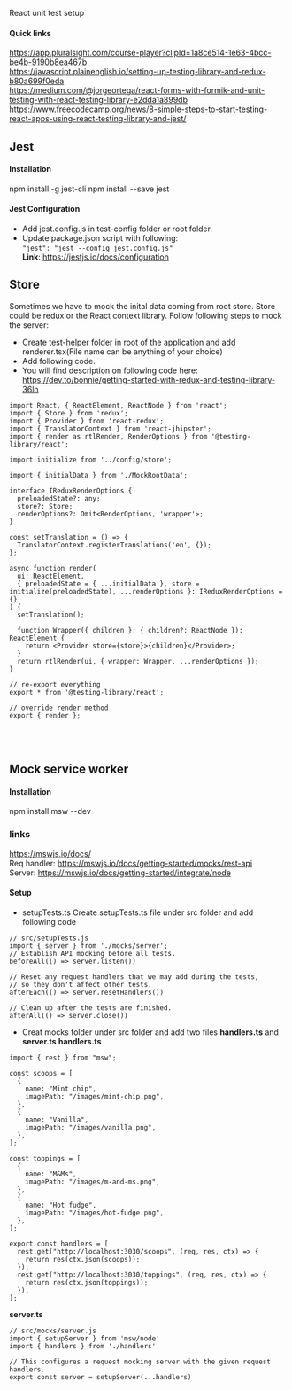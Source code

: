 React unit test setup

#### Quick links
https://app.pluralsight.com/course-player?clipId=1a8ce514-1e63-4bcc-be4b-9190b8ea467b<br />
https://javascript.plainenglish.io/setting-up-testing-library-and-redux-b80a699f0eda<br />
https://medium.com/@jorgeortega/react-forms-with-formik-and-unit-testing-with-react-testing-library-e2dda1a899db<br />
https://www.freecodecamp.org/news/8-simple-steps-to-start-testing-react-apps-using-react-testing-library-and-jest/<br />

## Jest

#### Installation
npm install -g jest-cli
npm install --save jest
<br />

#### Jest Configuration
- Add jest.config.js in test-config folder or root folder.<br />
- Update package.json script with following:<br />
`"jest": "jest --config jest.config.js"`<br />
**Link**: https://jestjs.io/docs/configuration<br />


## Store
Sometimes we have to mock the inital data coming from root store. Store could be redux or the React context library. Follow following steps to mock the server:
- Create test-helper folder in root of the application and add renderer.tsx(File name can be anything of your choice)
- Add following code.
- You will find description on following code here: https://dev.to/bonnie/getting-started-with-redux-and-testing-library-36ln

```
import React, { ReactElement, ReactNode } from 'react';
import { Store } from 'redux';
import { Provider } from 'react-redux';
import { TranslatorContext } from 'react-jhipster';
import { render as rtlRender, RenderOptions } from '@testing-library/react';

import initialize from '../config/store';

import { initialData } from './MockRootData';

interface IReduxRenderOptions {
  preloadedState?: any;
  store?: Store;
  renderOptions?: Omit<RenderOptions, 'wrapper'>;
}

const setTranslation = () => {
  TranslatorContext.registerTranslations('en', {});
};

async function render(
  ui: ReactElement,
  { preloadedState = { ...initialData }, store = initialize(preloadedState), ...renderOptions }: IReduxRenderOptions = {}
) {
  setTranslation();

  function Wrapper({ children }: { children?: ReactNode }): ReactElement {
    return <Provider store={store}>{children}</Provider>;
  }
  return rtlRender(ui, { wrapper: Wrapper, ...renderOptions });
}

// re-export everything
export * from '@testing-library/react';

// override render method
export { render };
```
<br />
<br />

## Mock service worker

#### Installation
npm install msw --dev

### links
https://mswjs.io/docs/<br />
Req handler: https://mswjs.io/docs/getting-started/mocks/rest-api<br />
Server: https://mswjs.io/docs/getting-started/integrate/node<br />

#### Setup
- setupTests.ts
Create setupTests.ts file under src folder and add following code<br />
```
// src/setupTests.js
import { server } from './mocks/server';
// Establish API mocking before all tests.
beforeAll(() => server.listen())

// Reset any request handlers that we may add during the tests,
// so they don't affect other tests.
afterEach(() => server.resetHandlers())

// Clean up after the tests are finished.
afterAll(() => server.close())
```
- Creat mocks folder under src folder and add two files **handlers.ts** and **server.ts**
**handlers.ts**
```
import { rest } from "msw";

const scoops = [
  {
    name: "Mint chip",
    imagePath: "/images/mint-chip.png",
  },
  {
    name: "Vanilla",
    imagePath: "/images/vanilla.png",
  },
];

const toppings = [
  {
    name: "M&Ms",
    imagePath: "/images/m-and-ms.png",
  },
  {
    name: "Hot fudge",
    imagePath: "/images/hot-fudge.png",
  },
];

export const handlers = [
  rest.get("http://localhost:3030/scoops", (req, res, ctx) => {
    return res(ctx.json(scoops));
  }),
  rest.get("http://localhost:3030/toppings", (req, res, ctx) => {
    return res(ctx.json(toppings));
  }),
];

```

**server.ts**
```
// src/mocks/server.js
import { setupServer } from 'msw/node'
import { handlers } from './handlers'

// This configures a request mocking server with the given request handlers.
export const server = setupServer(...handlers)
```
